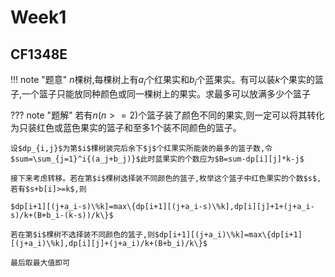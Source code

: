 # Week1

## CF1348E

!!! note "题意"
    $n$棵树,每棵树上有$a_i$个红果实和$b_i$个蓝果实。有可以装$k$个果实的篮子,一个篮子只能放同种颜色或同一棵树上的果实。求最多可以放满多少个篮子

??? note "题解"
    若有$n(n>=2)$个篮子装了颜色不同的果实,则一定可以将其转化为只装红色或蓝色果实的篮子和至多$1$个装不同颜色的篮子。
    
    设$dp_{i,j}$为第$i$棵树装完后余下$j$个红果实所能装的最多的篮子数,令$sum=\sum_{j=1}^i{(a_j+b_j)}$此时蓝果实的个数应为$B=sum-dp[i][j]*k-j$

    接下来考虑转移。若在第$i$棵树选择装不同颜色的篮子,枚举这个篮子中红色果实的个数$s$,若有$s+b[i]>=k$,则

    $dp[i+1][(j+a_i-s)\%k]=max\{dp[i+1][(j+a_i-s)\%k],dp[i][j]+1+(j+a_i-s)/k+(B+b_i-(k-s))/k\}$

    若在第$i$棵树不选择装不同颜色的篮子,则$dp[i+1][(j+a_i)\%k]=max\{dp[i+1][(j+a_i)\%k],dp[i][j]+(j+a_i)/k+(B+b_i)/k\}$

    最后取最大值即可
